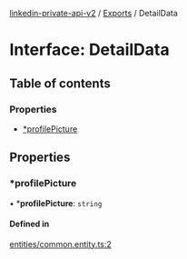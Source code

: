 [linkedin-private-api-v2](../README.md) / [Exports](../modules.md) / DetailData

# Interface: DetailData

## Table of contents

### Properties

- [*profilePicture](DetailData.md#*profilepicture)

## Properties

### *profilePicture

• ***profilePicture**: `string`

#### Defined in

[entities/common.entity.ts:2](https://github.com/akash-gupt/linkedin-private-api/blob/db337d2/src/entities/common.entity.ts#L2)

